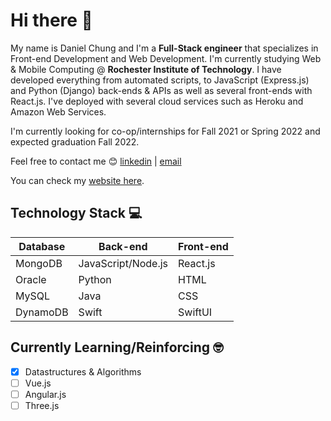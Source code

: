 Hi there 👋
================
My name is Daniel Chung and I'm a **Full-Stack engineer** that specializes in Front-end Development and Web Development. I'm currently studying Web & Mobile Computing @ **Rochester Institute of Technology**. I have developed everything from automated scripts, to JavaScript (Express.js) and Python (Django) back-ends & APIs as well as several front-ends with React.js. I've deployed with several cloud services such as Heroku and Amazon Web Services.

I'm currently looking for co-op/internships for Fall 2021 or Spring 2022 and expected graduation Fall 2022. 

Feel free to contact me 😊 [linkedin](https://www.linkedin.com/in/danielchungg/) | [email](mailto:dec8768@rit.edu)

You can check my [website here](https://pikachungg.github.io/website/). 

Technology Stack 💻
----
Database  | Back-end | Front-end
------------- | ------------- | -------------
MongoDB  | JavaScript/Node.js | React.js
Oracle  | Python  | HTML
MySQL  | Java  | CSS
DynamoDB  | Swift | SwiftUI

Currently Learning/Reinforcing 🤓
----
- [x] Datastructures & Algorithms 
- [ ] Vue.js 
- [ ] Angular.js
- [ ] Three.js
